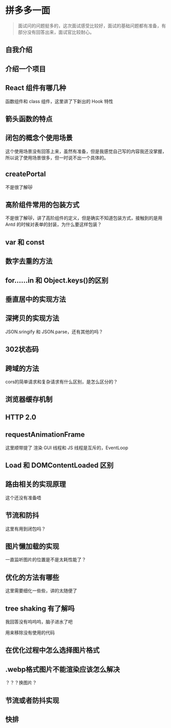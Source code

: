 # 拼多多一面

> 面试问的问题挺多的，这次面试感受比较好，面试的基础问题都有准备，有部分没有回答出来，面试官比较耐心。

## 自我介绍

## 介绍一个项目

## React 组件有哪几种

函数组件和 class 组件，这里讲了下新出的 Hook 特性

## 箭头函数的特点

## 闭包的概念个使用场景

这个使用场景没有回答上来，虽然有准备，但是我感觉自己写的内容我还没掌握，所以说了使用场景很多，但一时说不出一个具体的。

## createPortal

不是很了解😿

## 高阶组件常用的包装方式

不是很了解😿，讲了高阶组件的定义，但是确实不知道包装方式，接触到的是用 Antd 的时候对表单的封装，为什么要这样包装？

## var 和 const

## 数字去重的方法

## for……in 和 Object.keys()的区别

## 垂直居中的实现方法

## 深拷贝的实现方法

JSON.sringify 和 JSON.parse，还有其他的吗？

## 302状态码

## 跨域的方法

cors的简单请求和复杂请求有什么区别，是怎么区分的？

## 浏览器缓存机制

## HTTP 2.0

## requestAnimationFrame

这里顺带提了 渲染 GUI 线程和 JS 线程是互斥的，EventLoop

## Load 和 DOMContentLoaded 区别

## 路由相关的实现原理

这个还没有准备唔

## 节流和防抖

这里有用到闭包吗？

## 图片懒加载的实现

一直监听图片的位置是不是太耗性能了？

## 优化的方法有哪些

这里需要细化一些些，讲的太随便了

## tree shaking 有了解吗

我回答没有呜呜呜，脑子进水了吧

用来移除没有使用的代码

## 在优化过程中怎么选择图片格式

## .webp格式图片不能渲染应该怎么解决

？？？换图片？

## 节流或者防抖实现

## 快排
